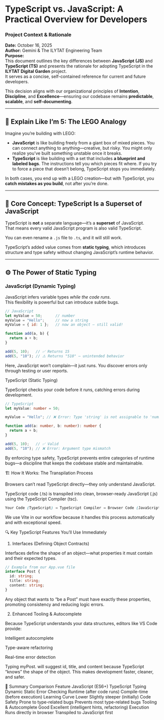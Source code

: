 # **TypeScript vs. JavaScript: A Practical Overview for Developers**

### **Project Context & Rationale**

**Date:** October 16, 2025  
**Author:** Gemini & The ILYTAT Engineering Team  
**Purpose:**  
This document outlines the key differences between **JavaScript (JS)** and **TypeScript (TS)** and presents the rationale for adopting TypeScript in the **ILYTAT Digital Garden** project.  
It serves as a concise, self-contained reference for current and future developers.

This decision aligns with our organizational principles of **Intention**, **Discipline**, and **Excellence**—ensuring our codebase remains **predictable**, **scalable**, and **self-documenting**.

---

## 🧱 **Explain Like I’m 5: The LEGO Analogy**

Imagine you’re building with LEGO:

- **JavaScript** is like building freely from a giant box of mixed pieces. You can connect anything to anything—creative, but risky. You might only realize you’ve built something unstable once it breaks.  
- **TypeScript** is like building with a set that includes **a blueprint and labeled bags**. The instructions tell you which pieces fit where. If you try to force a piece that doesn’t belong, TypeScript stops you immediately.

In both cases, you end up with a LEGO creation—but with TypeScript, you **catch mistakes as you build**, not after you’re done.

---

## 🧩 **Core Concept: TypeScript Is a Superset of JavaScript**

TypeScript is **not** a separate language—it’s a **superset** of JavaScript.  
That means every valid JavaScript program is also valid TypeScript.

You can even rename a `.js` file to `.ts`, and it will still work.

TypeScript’s added value comes from **static typing**, which introduces structure and type safety without changing JavaScript’s runtime behavior.

---

## ⚙️ **The Power of Static Typing**

### **JavaScript (Dynamic Typing)**

JavaScript infers variable types *while the code runs*.  
This flexibility is powerful but can introduce subtle bugs.

```js
// JavaScript
let myValue = 50;      // number
myValue = "Hello";     // now a string
myValue = { id: 1 };   // now an object – still valid!

function add(a, b) {
  return a + b;
}

add(5, 10);   // ✅ Returns 15
add(5, "10"); // ⚠️ Returns "510" — unintended behavior
```

Here, JavaScript won’t complain—it just runs.
You discover errors only through testing or user reports.

TypeScript (Static Typing)

TypeScript checks your code before it runs, catching errors during development.

```ts
// TypeScript
let myValue: number = 50;

myValue = "Hello"; // ❌ Error: Type 'string' is not assignable to 'number'

function add(a: number, b: number): number {
  return a + b;
}

add(5, 10);   // ✅ Valid
add(5, "10"); // ❌ Error: Argument type mismatch
```

By enforcing type safety, TypeScript prevents entire categories of runtime bugs—a discipline that keeps the codebase stable and maintainable.

🏗️ How It Works: The Transpilation Process

Browsers can’t read TypeScript directly—they only understand JavaScript.

TypeScript code (.ts) is transpiled into clean, browser-ready JavaScript (.js) using the TypeScript Compiler (tsc).

```css
Your Code (TypeScript) → TypeScript Compiler → Browser Code (JavaScript)
```

We use Vite in our workflow because it handles this process automatically and with exceptional speed.

🔍 Key TypeScript Features You’ll Use Immediately

1. Interfaces (Defining Object Contracts)

Interfaces define the shape of an object—what properties it must contain and their expected types.

```ts
// Example from our App.vue file
interface Post {
  id: string;
  title: string;
  content: string;
}
```

Any object that wants to “be a Post” must have exactly these properties, promoting consistency and reducing logic errors.

2. Enhanced Tooling & Autocomplete

Because TypeScript understands your data structures, editors like VS Code provide:

Intelligent autocomplete

Type-aware refactoring

Real-time error detection

Typing myPost. will suggest id, title, and content because TypeScript “knows” the shape of the object.
This makes development faster, cleaner, and safer.

🧠 Summary Comparison
Feature JavaScript (ES6+) TypeScript
Typing Dynamic Static
Error Checking Runtime (after code runs) Compile-time (before execution)
Learning Curve Lower Slightly steeper (initially)
Code Safety Prone to type-related bugs Prevents most type-related bugs
Tooling & Autocomplete Good Excellent (intelligent hints, refactoring)
Execution Runs directly in browser Transpiled to JavaScript first
